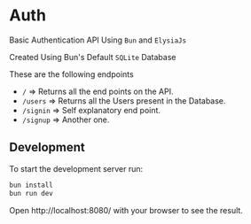 # Auth

Basic Authentication API Using `Bun` and `ElysiaJs`

Created Using Bun's Default `SQLite` Database

These are the following endpoints 
- `/` => Returns all the end points on the API.
- `/users` => Returns all the Users present in the Database.
- `/signin` => Self explanatory end point.
- `/signup` => Another one.

## Development
To start the development server run:
```bash
bun install
bun run dev
```

Open http://localhost:8080/ with your browser to see the result.